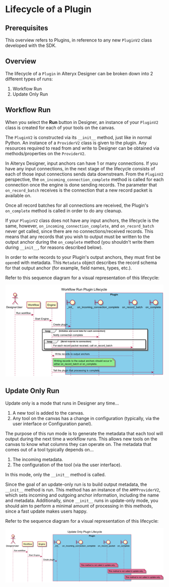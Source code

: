 Lifecycle of a Plugin
=====================

Prerequisites
-------------

This overview refers to Plugins, in reference to any new `PluginV2`
class developed with the SDK.

Overview
--------

The lifecycle of a `Plugin` in Alteryx Designer can be broken down into
2 different types of runs:

1.  Workflow Run
2.  Update Only Run

Workflow Run
------------

When you select the **Run** button in Designer, an instance of your
`PluginV2` class is created for each of your tools on the canvas.

The `PluginV2` is constructed via its `__init__` method, just like in
normal Python. An instance of a `ProviderV2` class is given to the
plugin. Any resources required to read from and write to Designer can be
obtained via methods/properties on the `ProviderV2`.

In Alteryx Designer, input anchors can have 1 or many connections. If
you have any input connections, in the next stage of the lifecycle
consists of each of those input connections sends data downstream. From
the `PluginV2` perspective, the `on_incoming_connection_complete` method
is called for each connection once the engine is done sending records.
The parameter that `on_record_batch` receives is the connection that a
new record packet is available on.

Once all record batches for all connections are received, the Plugin\'s
`on_complete` method is called in order to do any cleanup.

If your `PluginV2` class does not have any input anchors, the lifecycle
is the same, however, `on_incoming_connection_complete`, and
`on_record_batch` never get called, since there are no
connections/received records. This means that any records that you wish
to output must be written to the output anchor during the `on_complete`
method (you shouldn\'t write them during `__init__`, for reasons
described below).

In order to write records to your Plugin\'s output anchors, they must
first be `open`ed with metadata. This `Metadata` object describes the
record schema for that output anchor (for example, field names, types,
etc.).

Refer to this sequence diagram for a visual representation of this
lifecycle:

![Workflow Run Sequence Diagram](workflow_run.png)

Update Only Run
---------------

Update only is a mode that runs in Designer any time\...

1.  A new tool is added to the canvas.
2.  Any tool on the canvas has a change in configuration (typically, via
    the user interface or Configuration panel).

The purpose of this run mode is to generate the metadata that each tool
will output during the next time a workflow runs. This allows new tools
on the canvas to know what columns they can operate on. The metadata
that comes out of a tool typically depends on\...

1.  The incoming metadata.
2.  The configuration of the tool (via the user interface).

In this mode, only the `__init__` method is called.

Since the goal of an update-only run is to build output metadata, the
`__init__` method is run. This method has an instance of the
`AMPProviderV2`, which sets incoming and outgoing anchor information,
including the name and metadata. Additionally, since `__init__` runs in
update-only mode, you should aim to perform a minimal amount of
processing in this methods, since a fast update makes users happy.

Refer to the sequence diagram for a visual representation of this
lifecycle:

![Update Only Sequence Diagram](update_only.png)
